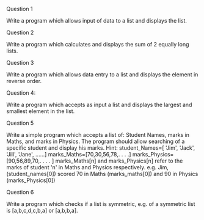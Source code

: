 Question 1

Write a program which allows input of data to a list and displays the list.

Question 2

Write a program which calculates and displays the sum of 2 equally long lists.

Question 3

Write a program which allows data entry to a list and displays the element in reverse order.

Question 4:

Write a program which accepts as input a list and displays the largest and smallest element in the list.

Question 5

Write a simple program which accepts a list of: Student Names, marks in Maths, and marks in Physics. The
program should allow searching of a specific student and display his marks.
Hint:
student_Names=[ 'Jim', 'Jack', 'Jill', 'Jane', ......]
marks_Maths=[70,30,56,78,. . . .]
marks_Physics=[90,56,89,70,. . . . ]
marks_Maths[n] and marks_Physics[n] refer to the marks of student 'n' in Maths and Physics respectively.
e.g. Jim, (student_names[0]) scored 70 in Maths (marks_maths[0]) and 90 in Physics (marks_Physics[0])

Question 6

Write a program which checks if a list is symmetric, e.g. of a symmetric list is [a,b,c,d,c,b,a] or [a,b,b,a].
